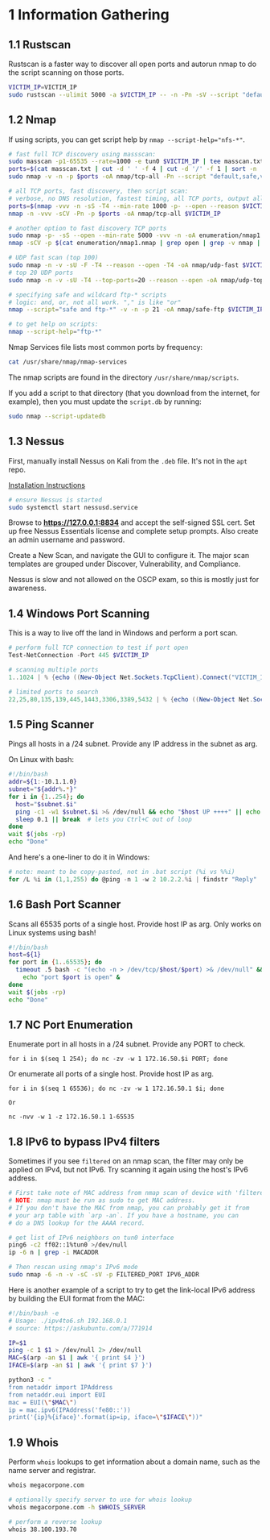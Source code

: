 
# 1 Information Gathering

## 1.1 Rustscan

Rustscan is a faster way to discover all open ports and autorun nmap to do the
script scanning on those ports.

```sh
VICTIM_IP=VICTIM_IP
sudo rustscan --ulimit 5000 -a $VICTIM_IP -- -n -Pn -sV --script "default,safe,vuln" -oA tcp-all
```

## 1.2 Nmap

If using scripts, you can get script help by `nmap --script-help="nfs-*"`.

```sh
# fast full TCP discovery using massscan:
sudo masscan -p1-65535 --rate=1000 -e tun0 $VICTIM_IP | tee masscan.txt
ports=$(cat masscan.txt | cut -d ' ' -f 4 | cut -d '/' -f 1 | sort -n | tr '\n' ',' | sed 's/,$//')
sudo nmap -v -n -p $ports -oA nmap/tcp-all -Pn --script "default,safe,vuln" -sV $VICTIM_IP

# all TCP ports, fast discovery, then script scan:
# verbose, no DNS resolution, fastest timing, all TCP ports, output all formats
ports=$(nmap -vvv -n -sS -T4 --min-rate 1000 -p- --open --reason $VICTIM_IP | grep '^[0-9]' | cut -d '/' -f1 | tr '\n' ',' | sed s/,$//)
nmap -n -vvv -sCV -Pn -p $ports -oA nmap/tcp-all $VICTIM_IP

# another option to fast discovery TCP ports
sudo nmap -p- -sS --open --min-rate 5000 -vvv -n -oA enumeration/nmap1 IP
nmap -sCV -p $(cat enumeration/nmap1.nmap | grep open | grep -v nmap | cut -d "/" -f 1 | tr "\n" "," | sed 's/.$//') -oA enumeration/nmap2 IP

# UDP fast scan (top 100)
sudo nmap -n -v -sU -F -T4 --reason --open -T4 -oA nmap/udp-fast $VICTIM_IP
# top 20 UDP ports
sudo nmap -n -v -sU -T4 --top-ports=20 --reason --open -oA nmap/udp-top20 $VICTIM_IP

# specifying safe and wildcard ftp-* scripts
# logic: and, or, not all work. "," is like "or"
nmap --script="safe and ftp-*" -v -n -p 21 -oA nmap/safe-ftp $VICTIM_IP

# to get help on scripts:
nmap --script-help="ftp-*"
```

Nmap Services file lists most common ports by frequency:

```sh
cat /usr/share/nmap/nmap-services
```

The nmap scripts are found in the directory `/usr/share/nmap/scripts`.

If you add a script to that directory (that you download from the internet, for example), then you must update the `script.db` by running:

```sh
sudo nmap --script-updatedb
```



## 1.3 Nessus

First, manually install Nessus on Kali from the `.deb` file. It's not in the `apt` repo.

[Installation Instructions](https://www.tenable.com/blog/getting-started-with-nessus-on-kali-linux)

```sh
# ensure Nessus is started
sudo systemctl start nessusd.service
```

Browse to **https://127.0.0.1:8834** and accept the self-signed SSL cert. Set up free Nessus Essentials license and complete setup prompts. Also create an admin username and password.

Create a New Scan, and navigate the GUI to configure it. The major scan templates are grouped under Discover, Vulnerability, and Compliance.

Nessus is slow and not allowed on the OSCP exam, so this is mostly just for awareness.



## 1.4 Windows Port Scanning

This is a way to live off the land in Windows and perform a port scan.

```powershell
# perform full TCP connection to test if port open
Test-NetConnection -Port 445 $VICTIM_IP

# scanning multiple ports
1..1024 | % {echo ((New-Object Net.Sockets.TcpClient).Connect("VICTIM_IP", $_)) "TCP port $_ is open"} 2>$null

# limited ports to search
22,25,80,135,139,445,1443,3306,3389,5432 | % {echo ((New-Object Net.Sockets.TcpClient).Connect("VICTIM_IP", $_)) "TCP port $_ is open"} 2>$null
```

## 1.5 Ping Scanner

Pings all hosts in a /24 subnet. Provide any IP address in the subnet as arg.

On Linux with bash:

```sh
#!/bin/bash
addr=${1:-10.1.1.0}
subnet="${addr%.*}"
for i in {1..254}; do
  host="$subnet.$i"
  ping -c1 -w1 $subnet.$i >& /dev/null && echo "$host UP ++++" || echo "$host down" &
  sleep 0.1 || break  # lets you Ctrl+C out of loop
done
wait $(jobs -rp)
echo "Done"
```

And here's a one-liner to do it in Windows:

```powershell
# note: meant to be copy-pasted, not in .bat script (%i vs %%i)
for /L %i in (1,1,255) do @ping -n 1 -w 2 10.2.2.%i | findstr "Reply"
```

## 1.6 Bash Port Scanner

Scans all 65535 ports of a single host. Provide host IP as arg. Only works on Linux systems using bash!

```sh
#!/bin/bash
host=${1}
for port in {1..65535}; do
  timeout .5 bash -c "(echo -n > /dev/tcp/$host/$port) >& /dev/null" &&
    echo "port $port is open" &
done
wait $(jobs -rp)
echo "Done"
```


## 1.7 NC Port Enumeration

Enumerate port in all hosts in a /24 subnet. Provide any PORT to check.

```
for i in $(seq 1 254); do nc -zv -w 1 172.16.50.$i PORT; done
```

Or enumerate all ports of a single host. Provide host IP as arg.

```
for i in $(seq 1 65536); do nc -zv -w 1 172.16.50.1 $i; done

Or

nc -nvv -w 1 -z 172.16.50.1 1-65535
```


## 1.8 IPv6 to bypass IPv4 filters

Sometimes if you see `filtered` on an nmap scan, the filter may only be applied on IPv4, but not IPv6. Try scanning it again using the host's IPv6 address.

```bash
# First take note of MAC address from nmap scan of device with 'filtered' port.
# NOTE: nmap must be run as sudo to get MAC address.
# If you don't have the MAC from nmap, you can probably get it from
# your arp table with `arp -an`. If you have a hostname, you can
# do a DNS lookup for the AAAA record.

# get list of IPv6 neighbors on tun0 interface
ping6 -c2 ff02::1%tun0 >/dev/null
ip -6 n | grep -i MACADDR

# Then rescan using nmap's IPv6 mode
sudo nmap -6 -n -v -sC -sV -p FILTERED_PORT IPV6_ADDR
```

Here is another example of a script to try to get the link-local IPv6 address by building the EUI format from the MAC:

```bash
#!/bin/bash -e
# Usage: ./ipv4to6.sh 192.168.0.1
# source: https://askubuntu.com/a/771914

IP=$1
ping -c 1 $1 > /dev/null 2> /dev/null
MAC=$(arp -an $1 | awk '{ print $4 }')
IFACE=$(arp -an $1 | awk '{ print $7 }')

python3 -c "
from netaddr import IPAddress
from netaddr.eui import EUI
mac = EUI(\"$MAC\")
ip = mac.ipv6(IPAddress('fe80::'))
print('{ip}%{iface}'.format(ip=ip, iface=\"$IFACE\"))"
```


## 1.9 Whois

Perform `whois` lookups to get information about a domain name, such as the name server and registrar.

```sh
whois megacorpone.com

# optionally specify server to use for whois lookup
whois megacorpone.com -h $WHOIS_SERVER

# perform a reverse lookup
whois 38.100.193.70
```